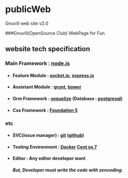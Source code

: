 # publicWeb
Gnuvill web site v2.0

###Gnuvill(OpenSource Club) WebPage for Fun.


 
## website tech specification
### Main Framework : [node.js](https://nodejs.org/)

* #### Feature Module : [socket.io](http://socket.io/), [express.js](http://expressjs.com/)

* #### Assistant Module : [grunt](http://gruntjs.com/), [bower](http://bower.io/)

* #### Orm Framework : [sequelize](http://docs.sequelizejs.com/en/latest/) (Database : [postgresql](http://www.postgresql.org/))

* #### Css Framework : [Foundation 5](http://foundation.zurb.com/)



### etc

* #### SVC(issue manager) : [git](https://git-scm.com/) ([github](github.com))

* #### Testing Environment : [Docker](https://www.docker.com/) [Cent os 7](https://www.centos.org/)

* #### Editor : Any editor developer want

   ##### But, Developer must write the code with zencoding.
